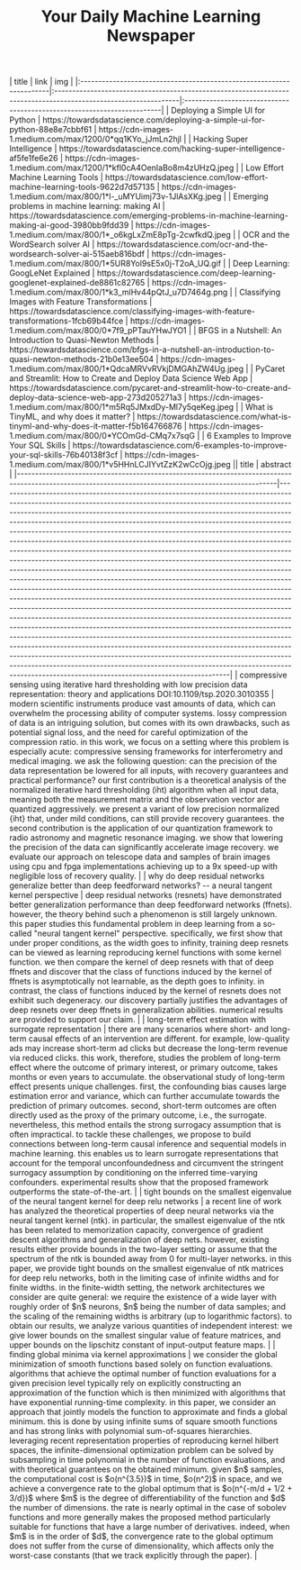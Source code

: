<header><h1>Your Daily Machine Learning Newspaper</h1></header>| title                                                                | link                                                                                                            | img                                                                    |
|:---------------------------------------------------------------------|:----------------------------------------------------------------------------------------------------------------|:-----------------------------------------------------------------------|
| Deploying a Simple UI for Python                                     | https://towardsdatascience.com/deploying-a-simple-ui-for-python-88e8e7cbbf61                                    | https://cdn-images-1.medium.com/max/1200/0*qq1KYo_jJmLn2hjl            |
| Hacking Super Intelligence                                           | https://towardsdatascience.com/hacking-super-intelligence-af5fe1fe6e26                                          | https://cdn-images-1.medium.com/max/1200/1*kfl0cA4OenIaBo8m4zUHzQ.jpeg |
| Low Effort Machine Learning Tools                                    | https://towardsdatascience.com/low-effort-machine-learning-tools-9622d7d57135                                   | https://cdn-images-1.medium.com/max/800/1*l-_uMYUimj73v-1JlAsXKg.jpeg  |
| Emerging problems in machine learning: making AI                     | https://towardsdatascience.com/emerging-problems-in-machine-learning-making-ai-good-3980bb9fdd39                | https://cdn-images-1.medium.com/max/800/1*_o6kgLxZmE8pTg-2cwfkdQ.jpeg  |
| OCR and the WordSearch solver AI                                     | https://towardsdatascience.com/ocr-and-the-wordsearch-solver-ai-515aeb816bdf                                    | https://cdn-images-1.medium.com/max/800/1*5UR8Yol9sE5x0j-T2oA_UQ.gif   |
| Deep Learning: GoogLeNet Explained                                   | https://towardsdatascience.com/deep-learning-googlenet-explained-de8861c82765                                   | https://cdn-images-1.medium.com/max/800/1*k3_mlHv44pQtJ_u7D7464g.png   |
| Classifying Images with Feature Transformations                      | https://towardsdatascience.com/classifying-images-with-feature-transformations-1fcb69b44fce                     | https://cdn-images-1.medium.com/max/800/0*7f9_pPTauYHwJYO1             |
| BFGS in a Nutshell: An Introduction to Quasi-Newton Methods          | https://towardsdatascience.com/bfgs-in-a-nutshell-an-introduction-to-quasi-newton-methods-21b0e13ee504          | https://cdn-images-1.medium.com/max/800/1*QdcaMRVvRVkjDMGAhZW4Ug.jpeg  |
| PyCaret and Streamlit: How to Create and Deploy Data Science Web App | https://towardsdatascience.com/pycaret-and-streamlit-how-to-create-and-deploy-data-science-web-app-273d205271a3 | https://cdn-images-1.medium.com/max/800/1*m5Rq5JMxdDy-Ml7y5qeKeg.jpeg  |
| What is TinyML, and why does it matter?                              | https://towardsdatascience.com/what-is-tinyml-and-why-does-it-matter-f5b164766876                               | https://cdn-images-1.medium.com/max/800/0*YCOmGd-CMq7x7sqG             |
| 6 Examples to Improve Your SQL Skills                                | https://towardsdatascience.com/6-examples-to-improve-your-sql-skills-76b40138f3cf                               | https://cdn-images-1.medium.com/max/800/1*v5HHnLCJIYvtZzK2wCcOjg.jpeg  || title                                                                                                                                                | abstract                                                                                                                                                                                                                                                                                                                                                                                                                                                                                                                                                                                                                                                                                                                                                                                                                                                                                                                                                                                                                                                                                                                                                                                                                                                                                                                                                                                                                                                                                                                                                                                                 |
|------------------------------------------------------------------------------------------------------------------------------------------------------|----------------------------------------------------------------------------------------------------------------------------------------------------------------------------------------------------------------------------------------------------------------------------------------------------------------------------------------------------------------------------------------------------------------------------------------------------------------------------------------------------------------------------------------------------------------------------------------------------------------------------------------------------------------------------------------------------------------------------------------------------------------------------------------------------------------------------------------------------------------------------------------------------------------------------------------------------------------------------------------------------------------------------------------------------------------------------------------------------------------------------------------------------------------------------------------------------------------------------------------------------------------------------------------------------------------------------------------------------------------------------------------------------------------------------------------------------------------------------------------------------------------------------------------------------------------------------------------------------------|
| compressive sensing using iterative hard thresholding with low precision   data representation: theory and applications	DOI:10.1109/tsp.2020.3010355 | modern scientific instruments produce vast amounts of data, which can overwhelm the processing ability of computer systems. lossy compression of data is an intriguing solution, but comes with its own drawbacks, such as potential signal loss, and the need for careful optimization of the compression ratio. in this work, we focus on a setting where this problem is especially acute: compressive sensing frameworks for interferometry and medical imaging. we ask the following question: can the precision of the data representation be lowered for all inputs, with recovery guarantees and practical performance? our first contribution is a theoretical analysis of the normalized iterative hard thresholding (iht) algorithm when all input data, meaning both the measurement matrix and the observation vector are quantized aggressively. we present a variant of low precision normalized {iht} that, under mild conditions, can still provide recovery guarantees. the second contribution is the application of our quantization framework to radio astronomy and magnetic resonance imaging. we show that lowering the precision of the data can significantly accelerate image recovery. we evaluate our approach on telescope data and samples of brain images using cpu and fpga implementations achieving up to a 9x speed-up with negligible loss of recovery quality.                                                                                                                                                                                                     |
| why do deep residual networks generalize better than deep feedforward   networks? -- a neural tangent kernel perspective                             | deep residual networks (resnets) have demonstrated better generalization performance than deep feedforward networks (ffnets). however, the theory behind such a phenomenon is still largely unknown. this paper studies this fundamental problem in deep learning from a so-called "neural tangent kernel" perspective. specifically, we first show that under proper conditions, as the width goes to infinity, training deep resnets can be viewed as learning reproducing kernel functions with some kernel function. we then compare the kernel of deep resnets with that of deep ffnets and discover that the class of functions induced by the kernel of ffnets is asymptotically not learnable, as the depth goes to infinity. in contrast, the class of functions induced by the kernel of resnets does not exhibit such degeneracy. our discovery partially justifies the advantages of deep resnets over deep ffnets in generalization abilities. numerical results are provided to support our claim.                                                                                                                                                                                                                                                                                                                                                                                                                                                                                                                                                                                         |
| long-term effect estimation with surrogate representation                                                                                            | there are many scenarios where short- and long-term causal effects of an intervention are different. for example, low-quality ads may increase short-term ad clicks but decrease the long-term revenue via reduced clicks. this work, therefore, studies the problem of long-term effect where the outcome of primary interest, or primary outcome, takes months or even years to accumulate. the observational study of long-term effect presents unique challenges. first, the confounding bias causes large estimation error and variance, which can further accumulate towards the prediction of primary outcomes. second, short-term outcomes are often directly used as the proxy of the primary outcome, i.e., the surrogate. nevertheless, this method entails the strong surrogacy assumption that is often impractical. to tackle these challenges, we propose to build connections between long-term causal inference and sequential models in machine learning. this enables us to learn surrogate representations that account for the temporal unconfoundedness and circumvent the stringent surrogacy assumption by conditioning on the inferred time-varying confounders. experimental results show that the proposed framework outperforms the state-of-the-art.                                                                                                                                                                                                                                                                                                                        |
| tight bounds on the smallest eigenvalue of the neural tangent kernel for   deep relu networks                                                        | a recent line of work has analyzed the theoretical properties of deep neural networks via the neural tangent kernel (ntk). in particular, the smallest eigenvalue of the ntk has been related to memorization capacity, convergence of gradient descent algorithms and generalization of deep nets. however, existing results either provide bounds in the two-layer setting or assume that the spectrum of the ntk is bounded away from 0 for multi-layer networks. in this paper, we provide tight bounds on the smallest eigenvalue of ntk matrices for deep relu networks, both in the limiting case of infinite widths and for finite widths. in the finite-width setting, the network architectures we consider are quite general: we require the existence of a wide layer with roughly order of $n$ neurons, $n$ being the number of data samples; and the scaling of the remaining widths is arbitrary (up to logarithmic factors). to obtain our results, we analyze various quantities of independent interest: we give lower bounds on the smallest singular value of feature matrices, and upper bounds on the lipschitz constant of input-output feature maps.                                                                                                                                                                                                                                                                                                                                                                                                                             |
| finding global minima via kernel approximations                                                                                                      | we consider the global minimization of smooth functions based solely on function evaluations. algorithms that achieve the optimal number of function evaluations for a given precision level typically rely on explicitly constructing an approximation of the function which is then minimized with algorithms that have exponential running-time complexity. in this paper, we consider an approach that jointly models the function to approximate and finds a global minimum. this is done by using infinite sums of square smooth functions and has strong links with polynomial sum-of-squares hierarchies. leveraging recent representation properties of reproducing kernel hilbert spaces, the infinite-dimensional optimization problem can be solved by subsampling in time polynomial in the number of function evaluations, and with theoretical guarantees on the obtained minimum.   given $n$ samples, the computational cost is $o(n^{3.5})$ in time, $o(n^2)$ in space, and we achieve a convergence rate to the global optimum that is $o(n^{-m/d + 1/2 + 3/d})$ where $m$ is the degree of differentiability of the function and $d$ the number of dimensions. the rate is nearly optimal in the case of sobolev functions and more generally makes the proposed method particularly suitable for functions that have a large number of derivatives. indeed, when $m$ is in the order of $d$, the convergence rate to the global optimum does not suffer from the curse of dimensionality, which affects only the worst-case constants (that we track explicitly through the paper). |